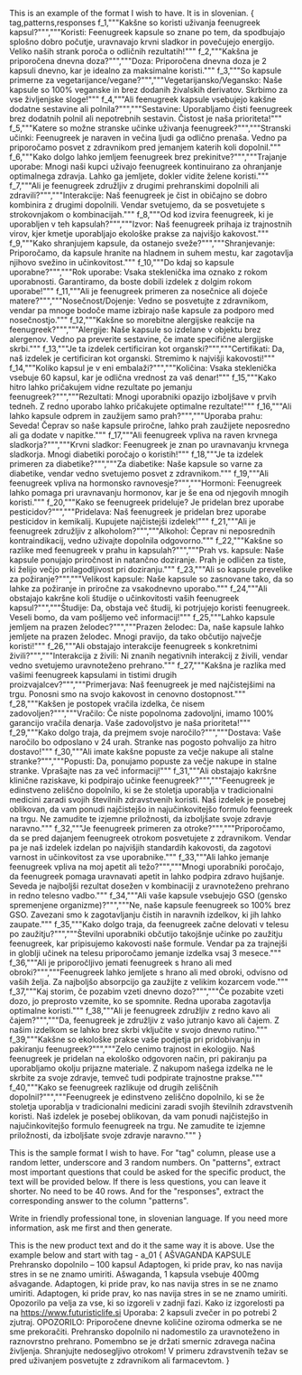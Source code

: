 This is an example of the format I wish to have. It is in slovenian. 
{
tag,patterns,responses
f_1,"""Kakšne so koristi uživanja feenugreek kapsul?""","""Koristi: Feenugreek kapsule so znane po tem, da spodbujajo splošno dobro počutje, uravnavajo krvni sladkor in povečujejo energijo. Veliko naših strank poroča o odličnih rezultatih!"""
f_2,"""Kakšna je priporočena dnevna doza?""","""Doza: Priporočena dnevna doza je 2 kapsuli dnevno, kar je idealno za maksimalne koristi."""
f_3,"""So kapsule primerne za vegetarijance/vegane?""","""Vegetarijansko/Vegansko: Naše kapsule so 100% veganske in brez dodanih živalskih derivatov. Skrbimo za vse življenjske sloge!"""
f_4,"""Ali feenugreek kapsule vsebujejo kakšne dodatne sestavine ali polnila?""","""Sestavine: Uporabljamo čisti feenugreek brez dodatnih polnil ali nepotrebnih sestavin. Čistost je naša prioriteta!"""
f_5,"""Katere so možne stranske učinke uživanja feenugreek?""","""Stranski učinki: Feenugreek je naraven in večina ljudi ga odlično prenaša. Vedno pa priporočamo posvet z zdravnikom pred jemanjem katerih koli dopolnil."""
f_6,"""Kako dolgo lahko jemljem feenugreek brez prekinitve?""","""Trajanje uporabe: Mnogi naši kupci uživajo feenugreek kontinuirano za ohranjanje optimalnega zdravja. Lahko ga jemljete, dokler vidite želene koristi."""
f_7,"""Ali je feenugreek združljiv z drugimi prehranskimi dopolnili ali zdravili?""","""Interakcije: Naš feenugreek je čist in običajno se dobro kombinira z drugimi dopolnili. Vendar svetujemo, da se posvetujete s strokovnjakom o kombinacijah."""
f_8,"""Od kod izvira feenugreek, ki je uporabljen v teh kapsulah?""","""Izvor: Naš feenugreek prihaja iz trajnostnih virov, kjer kmetje uporabljajo ekološke prakse za najvišjo kakovost."""
f_9,"""Kako shranjujem kapsule, da ostanejo sveže?""","""Shranjevanje: Priporočamo, da kapsule hranite na hladnem in suhem mestu, kar zagotavlja njihovo svežino in učinkovitost."""
f_10,"""Do kdaj so kapsule uporabne?""","""Rok uporabe: Vsaka steklenička ima oznako z rokom uporabnosti. Garantiramo, da boste dobili izdelek z dolgim rokom uporabe!"""
f_11,"""Ali je feenugreek primeren za nosečnice ali doječe matere?""","""Nosečnost/Dojenje: Vedno se posvetujte z zdravnikom, vendar pa mnoge bodoče mame izbirajo naše kapsule za podporo med nosečnostjo."""
f_12,"""Kakšne so morebitne alergijske reakcije na feenugreek?""","""Alergije: Naše kapsule so izdelane v objektu brez alergenov. Vedno pa preverite sestavine, če imate specifične alergijske skrbi."""
f_13,"""Je ta izdelek certificiran kot organski?""","""Certifikati: Da, naš izdelek je certificiran kot organski. Stremimo k najvišji kakovosti!"""
f_14,"""Koliko kapsul je v eni embalaži?""","""Količina: Vsaka steklenička vsebuje 60 kapsul, kar je odlična vrednost za vaš denar!"""
f_15,"""Kako hitro lahko pričakujem vidne rezultate po jemanju feenugreek?""","""Rezultati: Mnogi uporabniki opazijo izboljšave v prvih tedneh. Z redno uporabo lahko pričakujete optimalne rezultate!"""
f_16,"""Ali lahko kapsule odprem in zaužijem samo prah?""","""Uporaba prahu: Seveda! Čeprav so naše kapsule priročne, lahko prah zaužijete neposredno ali ga dodate v napitke."""
f_17,"""Ali feenugreek vpliva na raven krvnega sladkorja?""","""Krvni sladkor: Feenugreek je znan po uravnavanju krvnega sladkorja. Mnogi diabetiki poročajo o koristih!"""
f_18,"""Je ta izdelek primeren za diabetike?""","""Za diabetike: Naše kapsule so varne za diabetike, vendar vedno svetujemo posvet z zdravnikom."""
f_19,"""Ali feenugreek vpliva na hormonsko ravnovesje?""","""Hormoni: Feenugreek lahko pomaga pri uravnavanju hormonov, kar je še ena od njegovih mnogih koristi."""
f_20,"""Kako se feenugreek prideluje? Je pridelan brez uporabe pesticidov?""","""Pridelava: Naš feenugreek je pridelan brez uporabe pesticidov in kemikalij. Kupujete najčistejši izdelek!"""
f_21,"""Ali je feenugreek združljiv z alkoholom?""","""Alkohol: Čeprav ni neposrednih kontraindikacij, vedno uživajte dopolnila odgovorno."""
f_22,"""Kakšne so razlike med feenugreek v prahu in kapsulah?""","""Prah vs. kapsule: Naše kapsule ponujajo priročnost in natančno doziranje. Prah je odličen za tiste, ki želijo večjo prilagodljivost pri doziranju."""
f_23,"""Ali so kapsule prevelike za požiranje?""","""Velikost kapsule: Naše kapsule so zasnovane tako, da so lahke za požiranje in priročne za vsakodnevno uporabo."""
f_24,"""Ali obstajajo kakršne koli študije o učinkovitosti vaših feenugreek kapsul?""","""Študije: Da, obstaja več študij, ki potrjujejo koristi feenugreek. Veseli bomo, da vam pošljemo več informacij!"""
f_25,"""Lahko kapsule jemljem na prazen želodec?""","""Prazen želodec: Da, naše kapsule lahko jemljete na prazen želodec. Mnogi pravijo, da tako občutijo največje koristi!"""
f_26,"""Ali obstajajo interakcije feenugreek s konkretnimi živili?""","""Interakcija z živili: Ni znanih negativnih interakcij z živili, vendar vedno svetujemo uravnoteženo prehrano."""
f_27,"""Kakšna je razlika med vašimi feenugreek kapsulami in tistimi drugih proizvajalcev?""","""Primerjava: Naš feenugreek je med najčistejšimi na trgu. Ponosni smo na svojo kakovost in cenovno dostopnost."""
f_28,"""Kakšen je postopek vračila izdelka, če nisem zadovoljen?""","""Vračilo: Če niste popolnoma zadovoljni, imamo 100% garancijo vračila denarja. Vaše zadovoljstvo je naša prioriteta!"""
f_29,"""Kako dolgo traja, da prejmem svoje naročilo?""","""Dostava: Vaše naročilo bo odposlano v 24 urah. Stranke nas pogosto pohvalijo za hitro dostavo!"""
f_30,"""Ali imate kakšne popuste za večje nakupe ali stalne stranke?""","""Popusti: Da, ponujamo popuste za večje nakupe in stalne stranke. Vprašajte nas za več informacij!"""
f_31,"""Ali obstajajo kakršne klinične raziskave, ki podpirajo učinke feenugreek?""","""Feenugreek je edinstveno zeliščno dopolnilo, ki se že stoletja uporablja v tradicionalni medicini zaradi svojih številnih zdravstvenih koristi. Naš izdelek je posebej oblikovan, da vam ponudi najčistejšo in najučinkovitejšo formulo feenugreek na trgu. Ne zamudite te izjemne priložnosti, da izboljšate svoje zdravje naravno."""
f_32,"""Je feenugreek primeren za otroke?""","""Priporočamo, da se pred dajanjem feenugreek otrokom posvetujete z zdravnikom. Vendar pa je naš izdelek izdelan po najvišjih standardih kakovosti, da zagotovi varnost in učinkovitost za vse uporabnike."""
f_33,"""Ali lahko jemanje feenugreek vpliva na moj apetit ali težo?""","""Mnogi uporabniki poročajo, da feenugreek pomaga uravnavati apetit in lahko podpira zdravo hujšanje. Seveda je najboljši rezultat dosežen v kombinaciji z uravnoteženo prehrano in redno telesno vadbo."""
f_34,"""Ali vaše kapsule vsebujejo GSO (gensko spremenjene organizme)?""","""Ne, naše kapsule feenugreek so 100% brez GSO. Zavezani smo k zagotavljanju čistih in naravnih izdelkov, ki jih lahko zaupate."""
f_35,"""Kako dolgo traja, da feenugreek začne delovati v telesu po zaužitju?""","""Številni uporabniki občutijo takojšnje učinke po zaužitju feenugreek, kar pripisujemo kakovosti naše formule. Vendar pa za trajnejši in globlji učinek na telesu priporočamo jemanje izdelka vsaj 3 mesece."""
f_36,"""Ali je priporočljivo jemati feenugreek s hrano ali med obroki?""","""Feenugreek lahko jemljete s hrano ali med obroki, odvisno od vaših želja. Za najboljšo absorpcijo ga zaužijte z velikim kozarcem vode."""
f_37,"""Kaj storim, če pozabim vzeti dnevno dozo?""","""Če pozabite vzeti dozo, jo preprosto vzemite, ko se spomnite. Redna uporaba zagotavlja optimalne koristi."""
f_38,"""Ali je feenugreek združljiv z redno kavo ali čajem?""","""Da, feenugreek je združljiv z vašo jutranjo kavo ali čajem. Z našim izdelkom se lahko brez skrbi vključite v svojo dnevno rutino."""
f_39,"""Kakšne so ekološke prakse vaše podjetja pri pridobivanju in pakiranju feenugreek?""","""Zelo cenimo trajnost in ekologijo. Naš feenugreek je pridelan na ekološko odgovoren način, pri pakiranju pa uporabljamo okolju prijazne materiale. Z nakupom našega izdelka ne le skrbite za svoje zdravje, temveč tudi podpirate trajnostne prakse."""
f_40,"""Kako se feenugreek razlikuje od drugih zeliščnih dopolnil?""","""Feenugreek je edinstveno zeliščno dopolnilo, ki se že stoletja uporablja v tradicionalni medicini zaradi svojih številnih zdravstvenih koristi. Naš izdelek je posebej oblikovan, da vam ponudi najčistejšo in najučinkovitejšo formulo feenugreek na trgu. Ne zamudite te izjemne priložnosti, da izboljšate svoje zdravje naravno."""
}

This is the sample format I wish to have.
For "tag" column, please use a random letter, underscore and 3 random numbers. 
On "patterns", extract most important questions that could be asked for the specific product, the text will be provided below. If there is less questions, you can leave it shorter. No need to be 40 rows. 
And for the "responses", extract the corresponding answer to the column "patterns". 

Write in friendly professional tone, in slovenian language. If you need more information, ask me first and then generate. 

This is the new product text and do it the same way it is above. Use the example below and start with tag - a_01
{
    AŠVAGANDA KAPSULE Prehransko dopolnilo – 100 kapsul Adaptogen, ki pride prav, ko
nas navija stres in se ne znamo umiriti. Ašwaganda, 1 kapsula vsebuje 400mg
ašvagande. Adaptogen, ki pride prav, ko nas navija stres in se ne znamo umiriti.
Adaptogen, ki pride prav, ko nas navija stres in se ne znamo umiriti. Opozorilo
pa velja za vse, ki so izgoreli v zadnji fazi. Kako iz izgorelosti pa na
https://www.futuristiclife.si Uporaba: 2 kapsuli zvečer in po potrebi 2 zjutraj.
OPOZORILO: Priporočene dnevne količine oziroma odmerka se ne sme prekoračiti.
Prehransko dopolnilo ni nadomestilo za uravnoteženo in raznovrstno prehrano.
Pomembno se je držati smernic zdravega načina življenja. Shranjujte nedosegljivo
otrokom! V primeru zdravstvenih težav se pred uživanjem posvetujte z zdravnikom
ali farmacevtom. 
}